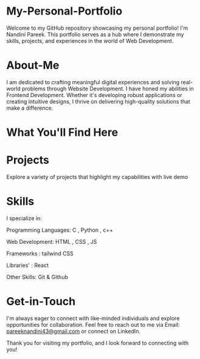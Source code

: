 # My-Personal-Portfolio
Welcome to my GitHub repository showcasing my personal portfolio! I'm Nandini Pareek. This portfolio serves as a hub where I demonstrate my skills, projects, and experiences in the world of Web Development.

# About-Me
I am dedicated to crafting meaningful digital experiences and solving real-world problems through Website Development. I have honed my abilities in Frontend Development. Whether it's developing robust applications or creating intuitive designs, I thrive on delivering high-quality solutions that make a difference.

# What You'll Find Here
# Projects
Explore a variety of projects that highlight my capabilities with live demo

# Skills
I specialize in:

Programming Languages: C , Python , c++

Web Development: HTML , CSS , JS 

Frameworks : tailwind CSS

Libraries' : React

Other Skills: Git & Github

# Get-in-Touch
I'm always eager to connect with like-minded individuals and explore opportunities for collaboration. Feel free to reach out to me via Email: pareeknandini43@gmail.com or connect on LinkedIn.

Thank you for visiting my portfolio, and I look forward to connecting with you!
